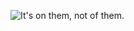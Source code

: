 ![It's on them, not of them.](https://bloximages.newyork1.vip.townnews.com/nwestiowa.com/content/tncms/assets/v3/editorial/5/3b/53bd08e2-3500-11eb-b320-53d194cd20b7/5fc8346b8932b.image.jpg)
